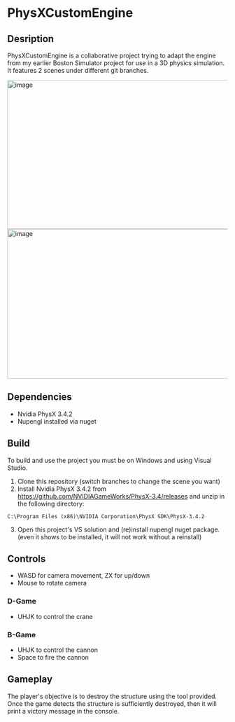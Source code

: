 # PhysXCustomEngine

## Desription

PhysXCustomEngine is a collaborative project trying to adapt the engine from my earlier Boston Simulator project for use in a 3D physics simulation. It features 2 scenes under different git branches.

<img width="724" height="340" alt="image" src="https://github.com/user-attachments/assets/b57a624a-db53-4bd4-9eaa-076b9841e762" />

<img width="734" height="342" alt="image" src="https://github.com/user-attachments/assets/890ee43b-31bc-466e-9edb-3169cc53b9d1" />

## Dependencies

- Nvidia PhysX 3.4.2
- Nupengl installed via nuget

## Build

To build and use the project you must be on Windows and using Visual Studio.

1. Clone this repository (switch branches to change the scene you want)
2. Install Nvidia PhysX 3.4.2 from https://github.com/NVIDIAGameWorks/PhysX-3.4/releases and unzip in the following directory:
   
```
C:\Program Files (x86)\NVIDIA Corporation\PhysX SDK\PhysX-3.4.2
```

3. Open this project's VS solution and (re)install nupengl nuget package. (even it shows to be installed, it will not work without a reinstall)

## Controls

- WASD for camera movement, ZX for up/down
- Mouse to rotate camera

### D-Game

- UHJK to control the crane

### B-Game

- UHJK to control the cannon
- Space to fire the cannon

## Gameplay

The player's objective is to destroy the structure using the tool provided. Once the game detects the structure is sufficiently destroyed, then it will print a victory message in the console.
